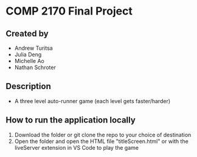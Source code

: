 # COMP 2170 Final Project       

## Created by
- Andrew Turitsa
- Julia Deng
- Michelle Ao
- Nathan Schroter

## Description
- A three level auto-runner game (each level gets faster/harder)

## How to run the application locally
1. Download the folder or git clone the repo to your choice of destination
2. Open the folder and open the HTML file "titleScreen.html" or with the liveServer extension in VS Code to play the game
   
